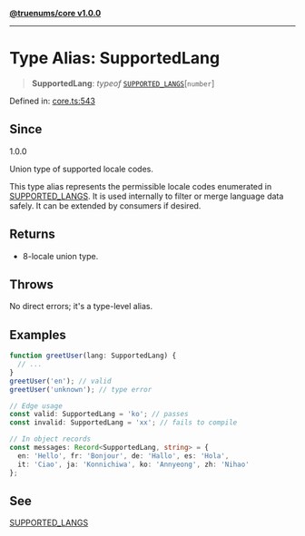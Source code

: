[**@truenums/core v1.0.0**](../index.md)

***

# Type Alias: SupportedLang

> **SupportedLang**: *typeof* [`SUPPORTED_LANGS`](../variables/SUPPORTED_LANGS.md)\[`number`\]

Defined in: [core.ts:543](https://github.com/ethan-wickstrom/truenums/blob/b5a11edef0163b51f94dc242f445389d81c0496c/src/core.ts#L543)

## Since

1.0.0

Union type of supported locale codes.

This type alias represents the permissible locale codes enumerated in
[SUPPORTED\_LANGS](../variables/SUPPORTED_LANGS.md). It is used internally to filter or merge language
data safely. It can be extended by consumers if desired.

## Returns

- 8-locale union type.

## Throws

No direct errors; it's a type-level alias.

## Examples

```ts
function greetUser(lang: SupportedLang) {
  // ...
}
greetUser('en'); // valid
greetUser('unknown'); // type error
```

```ts
// Edge usage
const valid: SupportedLang = 'ko'; // passes
const invalid: SupportedLang = 'xx'; // fails to compile
```

```ts
// In object records
const messages: Record<SupportedLang, string> = {
  en: 'Hello', fr: 'Bonjour', de: 'Hallo', es: 'Hola',
  it: 'Ciao', ja: 'Konnichiwa', ko: 'Annyeong', zh: 'Nihao'
};
```

## See

[SUPPORTED\_LANGS](../variables/SUPPORTED_LANGS.md)
